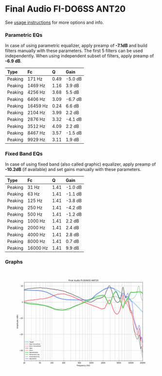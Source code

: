 # Final Audio FI-DO6SS ANT20
See [usage instructions](https://github.com/jaakkopasanen/AutoEq#usage) for more options and info.

### Parametric EQs
In case of using parametric equalizer, apply preamp of **-7.1dB** and build filters manually
with these parameters. The first 5 filters can be used independently.
When using independent subset of filters, apply preamp of **-6.9 dB**.

| Type    | Fc       |    Q | Gain    |
|:--------|:---------|:-----|:--------|
| Peaking | 171 Hz   | 0.49 | -5.0 dB |
| Peaking | 1469 Hz  | 1.16 | 3.9 dB  |
| Peaking | 4256 Hz  | 3.68 | 5.5 dB  |
| Peaking | 6406 Hz  | 3.09 | -6.7 dB |
| Peaking | 16459 Hz | 0.24 | 6.6 dB  |
| Peaking | 2104 Hz  | 3.99 | 2.2 dB  |
| Peaking | 2876 Hz  | 3.32 | -4.1 dB |
| Peaking | 3512 Hz  | 4.09 | 2.2 dB  |
| Peaking | 8467 Hz  | 3.57 | -1.5 dB |
| Peaking | 9929 Hz  | 3.11 | 1.9 dB  |

### Fixed Band EQs
In case of using fixed band (also called graphic) equalizer, apply preamp of **-10.2dB**
(if available) and set gains manually with these parameters.

| Type    | Fc       |    Q | Gain    |
|:--------|:---------|:-----|:--------|
| Peaking | 31 Hz    | 1.41 | -1.0 dB |
| Peaking | 63 Hz    | 1.41 | -1.1 dB |
| Peaking | 125 Hz   | 1.41 | -3.8 dB |
| Peaking | 250 Hz   | 1.41 | -4.2 dB |
| Peaking | 500 Hz   | 1.41 | -1.2 dB |
| Peaking | 1000 Hz  | 1.41 | 2.2 dB  |
| Peaking | 2000 Hz  | 1.41 | 2.4 dB  |
| Peaking | 4000 Hz  | 1.41 | 2.8 dB  |
| Peaking | 8000 Hz  | 1.41 | 0.7 dB  |
| Peaking | 16000 Hz | 1.41 | 9.9 dB  |

### Graphs
![](./Final%20Audio%20FI-DO6SS%20ANT20.png)